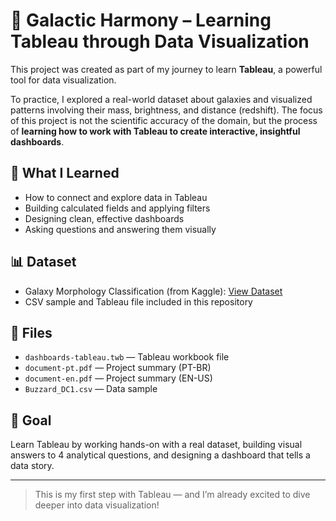 # 🌌 Galactic Harmony – Learning Tableau through Data Visualization

This project was created as part of my journey to learn **Tableau**, a powerful tool for data visualization. 

To practice, I explored a real-world dataset about galaxies and visualized patterns involving their mass, brightness, and distance (redshift). The focus of this project is not the scientific accuracy of the domain, but the process of **learning how to work with Tableau to create interactive, insightful dashboards**.

## 🚀 What I Learned
- How to connect and explore data in Tableau
- Building calculated fields and applying filters
- Designing clean, effective dashboards
- Asking questions and answering them visually

## 📊 Dataset
- Galaxy Morphology Classification (from Kaggle): [View Dataset](https://www.kaggle.com/code/tatvajoshi123/galaxy-morphology-classification-1-0)
- CSV sample and Tableau file included in this repository

## 📂 Files
- `dashboards-tableau.twb` — Tableau workbook file
- `document-pt.pdf` — Project summary (PT-BR)
- `document-en.pdf` — Project summary (EN-US)
- `Buzzard_DC1.csv` — Data sample

## 🎯 Goal
Learn Tableau by working hands-on with a real dataset, building visual answers to 4 analytical questions, and designing a dashboard that tells a data story.

---

> This is my first step with Tableau — and I’m already excited to dive deeper into data visualization!
